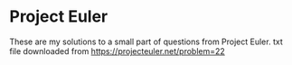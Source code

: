 # Project Euler
These are my solutions to a small part of questions from Project Euler.
txt file downloaded from https://projecteuler.net/problem=22
